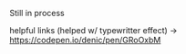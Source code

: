 Still in process

helpful links (helped w/ typewritter effect) -> https://codepen.io/denic/pen/GRoOxbM